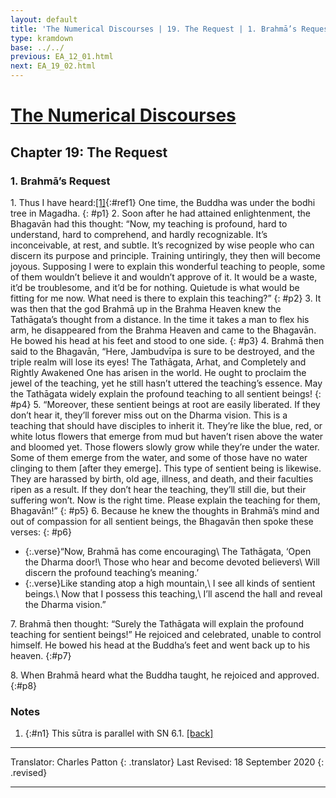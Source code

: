 ```yaml
---
layout: default
title: 'The Numerical Discourses | 19. The Request | 1. Brahmā’s Request'
type: kramdown
base: ../../
previous: EA_12_01.html
next: EA_19_02.html
---
```


# [The Numerical Discourses](../../index.html)
## Chapter 19: The Request
### 1. Brahmā’s Request

1\. Thus I have heard:[\[1\]](#n1){:#ref1} One time, the Buddha was under the bodhi tree in Magadha.
{: #p1}
2\. Soon after he had attained enlightenment, the Bhagavān had this thought: “Now, my teaching is profound, hard to understand, hard to comprehend, and hardly recognizable. It’s inconceivable, at rest, and subtle. It’s recognized by wise people who can discern its purpose and principle. Training untiringly, they then will become joyous. Supposing I were to explain this wonderful teaching to people, some of them wouldn’t believe it and wouldn’t approve of it.  It would be a waste, it’d be troublesome, and it’d be for nothing. Quietude is what would be fitting for me now. What need is there to explain this teaching?”
{: #p2}
3\. It was then that the god Brahmā up in the Brahma Heaven knew the Tathāgata’s thought from a distance. In the time it takes a man to flex his arm, he disappeared from the Brahma Heaven and came to the Bhagavān. He bowed his head at his feet and stood to one side.
{: #p3}
4\. Brahmā then said to the Bhagavān, “Here, Jambudvīpa is sure to be destroyed, and the triple realm will lose its eyes! The Tathāgata, Arhat, and Completely and Rightly Awakened One has arisen in the world. He ought to proclaim the jewel of the teaching, yet he still hasn’t uttered the teaching’s essence. May the Tathāgata widely explain the profound teaching to all sentient beings!
{: #p4}
5\. “Moreover, these sentient beings at root are easily liberated. If they don’t hear it, they’ll forever miss out on the Dharma vision. This is a teaching that should have disciples to inherit it. They’re like the blue, red, or white lotus flowers that emerge from mud but haven’t risen above the water and bloomed yet. Those flowers slowly grow while they’re under the water. Some of them emerge from the water, and some of those have no water clinging to them [after they emerge]. This type of sentient being is likewise. They are harassed by birth, old age, illness, and death, and their faculties ripen as a result. If they don’t hear the teaching, they’ll still die, but their suffering won’t. Now is the right time. Please explain the teaching for them, Bhagavān!”
{: #p5}
6\. Because he knew the thoughts in Brahmā’s mind and out of compassion for all sentient beings, the Bhagavān then spoke these verses:
{: #p6}

* {:.verse}“Now, Brahmā has come encouraging\\
The Tathāgata, ‘Open the Dharma door!\\
Those who hear and become devoted believers\\
Will discern the profound teaching’s meaning.’
* {:.verse}Like standing atop a high mountain,\\
I see all kinds of sentient beings.\\
Now that I possess this teaching,\\
I’ll ascend the hall and reveal the Dharma vision.”

7\. Brahmā then thought: “Surely the Tathāgata will explain the profound teaching for sentient beings!” He rejoiced and celebrated, unable to control himself. He bowed his head at the Buddha’s feet and went back up to his heaven.
{:#p7}

8\. When Brahmā heard what the Buddha taught, he rejoiced and approved.
{:#p8}

### Notes
1. {:#n1} This sūtra is parallel with SN 6.1. [\[back\]](#ref1)

---

Translator: Charles Patton
{: .translator}
Last Revised: 18 September 2020
{: .revised}

---